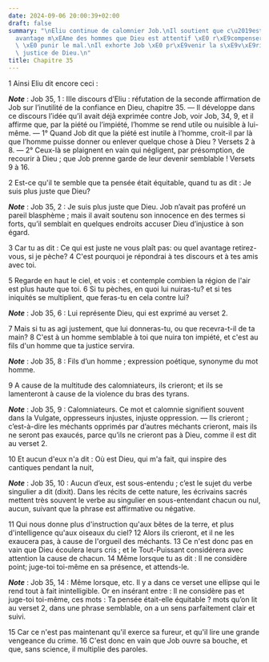 ```yaml
---
date: 2024-09-06 20:00:39+02:00
draft: false
summary: "\nEliu continue de calomnier Job.\nIl soutient que c\u2019est pour l\u2019\
  avantage m\xEAme des hommes que Dieu est attentif \xE0 r\xE9compenser le bien et\
  \ \xE0 punir le mal.\nIl exhorte Job \xE0 pr\xE9venir la s\xE9v\xE9rit\xE9 de la\
  \ justice de Dieu.\n"
title: Chapitre 35
---
```





1 Ainsi Eliu dit encore ceci :

***Note*** :  Job 35, 1 : IIIe discours d’Eliu : réfutation de la seconde affirmation de Job sur l’inutilité de la confiance en Dieu, chapitre 35. ― Il développe dans ce discours l’idée qu’il avait déjà exprimée contre Job, voir Job, 34, 9, et il affirme que, par la piété ou l’impiété, l’homme se rend utile ou nuisible à lui-même. ― 1° Quand Job dit que la piété est inutile à l’homme, croit-il par là que l’homme puisse donner ou enlever quelque chose à Dieu ? Versets 2 à 8. ― 2° Ceux-là se plaignent en vain qui négligent, par présomption, de recourir à Dieu ; que Job prenne garde de leur devenir semblable ! Versets 9 à 16.


2 Est-ce qu'il te semble que ta pensée était équitable, quand tu as dit : Je suis plus juste que Dieu?

***Note*** :  Job 35, 2 : Je suis plus juste que Dieu. Job n’avait pas proféré un pareil blasphème ; mais il avait soutenu son innocence en des termes si forts, qu’il semblait en quelques endroits accuser Dieu d’injustice à son égard.

3 Car tu as dit : Ce qui est juste ne vous plaît pas: ou quel avantage retirez-vous, si je pèche? 4 C'est pourquoi je répondrai à tes discours et à tes amis avec toi.


5 Regarde en haut le ciel, et vois : et contemple combien la région de l'air est plus haute que toi. 6 Si tu pèches, en quoi lui nuiras-tu? et si tes iniquités se multiplient, que feras-tu en cela contre lui?

***Note*** :  Job 35, 6 : Lui représente Dieu, qui est exprimé au verset 2.

7 Mais si tu as agi justement, que lui donneras-tu, ou que recevra-t-il de ta main? 8 C'est à un homme semblable à toi que nuira ton impiété, et c'est au fils d'un homme que ta justice servira.

***Note*** :  Job 35, 8 : Fils d’un homme ; expression poétique, synonyme du mot homme.

9 A cause de la multitude des calomniateurs, ils crieront; et ils se lamenteront à cause de la violence du bras des tyrans.

***Note*** :  Job 35, 9 : Calomniateurs. Ce mot et calomnie signifient souvent dans la Vulgate, oppresseurs injustes, injuste oppression. ― Ils crieront ; c’est-à-dire les méchants opprimés par d’autres méchants crieront, mais ils ne seront pas exaucés, parce qu’ils ne crieront pas à Dieu, comme il est dit au verset 2.

10 Et aucun d'eux n'a dit : Où est Dieu, qui m'a fait, qui inspire des cantiques pendant la nuit,

***Note*** :  Job 35, 10 : Aucun d’eux, est sous-entendu ; c’est le sujet du verbe singulier a dit (dixit). Dans les récits de cette nature, les écrivains sacrés mettent très souvent le verbe au singulier en sous-entendant chacun ou nul, aucun, suivant que la phrase est affirmative ou négative.

11 Qui nous donne plus d'instruction qu'aux bêtes de la terre, et plus d'intelligence qu'aux oiseaux du ciel? 12 Alors ils crieront, et il ne les exaucera pas, à cause de l'orgueil des méchants. 13 Ce n'est donc pas en vain que Dieu écoulera leurs cris ; et le Tout-Puissant considérera avec attention la cause de chacun. 14 Même lorsque tu as dit : Il ne considère point; juge-toi toi-même en sa présence, et attends-le.

***Note*** :  Job 35, 14 : Même lorsque, etc. Il y a dans ce verset une ellipse qui le rend tout à fait inintelligible. Or en insérant entre : Il ne considère pas et juge-toi toi-même, ces mots : Ta pensée était-elle équitable ? mots qu’on lit au verset 2, dans une phrase semblable, on a un sens parfaitement clair et suivi.

15 Car ce n'est pas maintenant qu'il exerce sa fureur, et qu'il lire une grande vengeance du crime. 16 C'est donc en vain que Job ouvre sa bouche, et que, sans science, il multiplie des paroles.

